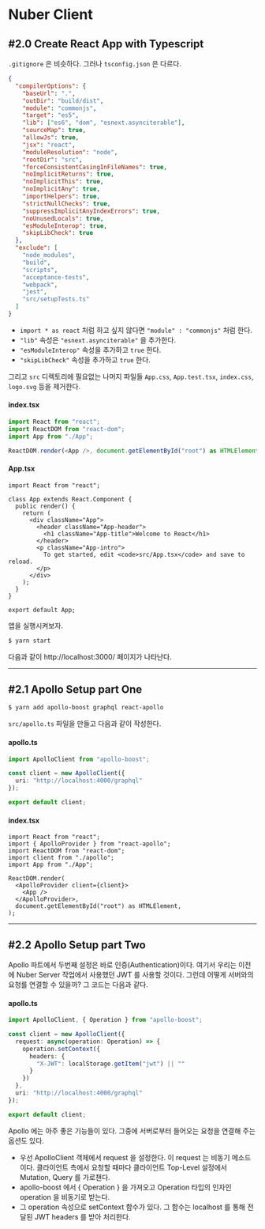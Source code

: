 # Nuber Client

## #2.0 Create React App with Typescript

`.gitignore` 은 비슷하다. 그러나 `tsconfig.json` 은 다르다.

```json
{
  "compilerOptions": {
    "baseUrl": ".",
    "outDir": "build/dist",
    "module": "commonjs",
    "target": "es5",
    "lib": ["es6", "dom", "esnext.asynciterable"],
    "sourceMap": true,
    "allowJs": true,
    "jsx": "react",
    "moduleResolution": "node",
    "rootDir": "src",
    "forceConsistentCasingInFileNames": true,
    "noImplicitReturns": true,
    "noImplicitThis": true,
    "noImplicitAny": true,
    "importHelpers": true,
    "strictNullChecks": true,
    "suppressImplicitAnyIndexErrors": true,
    "noUnusedLocals": true,
    "esModuleInterop": true,
    "skipLibCheck": true
  },
  "exclude": [
    "node_modules",
    "build",
    "scripts",
    "acceptance-tests",
    "webpack",
    "jest",
    "src/setupTests.ts"
  ]
}
```

- `import * as react` 처럼 하고 싶지 않다면 `"module" : "commonjs"` 처럼 한다.
- `"lib"` 속성은 `"esnext.asynciterable"` 을 추가한다.
- `"esModuleInterop"` 속성을 추가하고 `true` 한다.
- `"skipLibCheck"` 속성을 추가하고 `true` 한다.

그리고 `src` 디렉토리에 필요없는 나머지 파일들 `App.css`, `App.test.tsx`, `index.css`, `logo.svg` 등을 제거한다.

#### index.tsx
```ts
import React from "react";
import ReactDOM from "react-dom";
import App from "./App";

ReactDOM.render(<App />, document.getElementById("root") as HTMLElement);
```

#### App.tsx
```tsx
import React from "react";

class App extends React.Component {
  public render() {
    return (
      <div className="App">
        <header className="App-header">
          <h1 className="App-title">Welcome to React</h1>
        </header>
        <p className="App-intro">
          To get started, edit <code>src/App.tsx</code> and save to reload.
        </p>
      </div>
    );
  }
}

export default App;
```

앱을 실행시켜보자.

```bash
$ yarn start
```

다음과 같이 http://localhost:3000/ 페이지가 나타난다.

----

## #2.1 Apollo Setup part One

```bash
$ yarn add apollo-boost graphql react-apollo
```

`src/apollo.ts` 파일을 만들고 다음과 같이 작성한다.

#### apollo.ts
```ts
import ApolloClient from "apollo-boost";

const client = new ApolloClient({
  uri: "http://localhost:4000/graphql"
});

export default client;
```

#### index.tsx
```tsx
import React from "react";
import { ApolloProvider } from "react-apollo";
import ReactDOM from "react-dom";
import client from "./apollo";
import App from "./App";

ReactDOM.render(
  <ApolloProvider client={client}>
    <App />
  </ApolloProvider>,
  document.getElementById("root") as HTMLElement,
);
```

----

## #2.2 Apollo Setup part Two

Apollo 파트에서 두번째 설정은 바로 인증(Authentication)이다. 여기서 우리는 이전에 Nuber Server 작업에서 사용했던 JWT 를 사용할 것이다. 그런데 어떻게 서버와의 요청를 연결할 수 있을까? 그 코드는 다음과 같다.

#### apollo.ts
```ts
import ApolloClient, { Operation } from "apollo-boost";

const client = new ApolloClient({
  request: async(operation: Operation) => {
    operation.setContext({
      headers: {
        "X-JWT": localStorage.getItem("jwt") || ""
      }
    })
  },
  uri: "http://localhost:4000/graphql"
});

export default client;
```

Apollo 에는 아주 좋은 기능들이 있다. 그중에 서버로부터 들어오는 요청을 연결해 주는 옵션도 있다.

- 우선 ApolloClient 객체에서 request 을 설정한다. 이 request 는 비동기 메소드이다. 클라이언트 측에서 요청할 때마다 클라이언트 Top-Level 설정에서 Mutation, Query 를 가로챈다.
- apollo-boost 에서 { Operation } 을 가져오고 Operation 타입의 인자인 operation 을 비동기로 받는다.
- 그 operation 속성으로 setContext 함수가 있다. 그 함수는 localhost 를 통해 전달된 JWT headers 를 받아 처리한다.